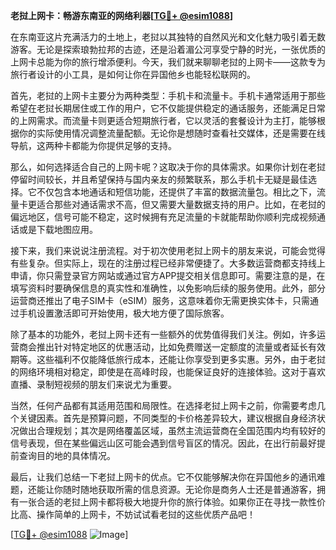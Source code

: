 **老挝上网卡：畅游东南亚的网络利器[[TG💪+ @esim1088](https://t.me/s/esim1088)]**

在东南亚这片充满活力的土地上，老挝以其独特的自然风光和文化魅力吸引着无数游客。无论是探索琅勃拉邦的古迹，还是沿着湄公河享受宁静的时光，一张优质的上网卡总能为你的旅行增添便利。今天，我们就来聊聊老挝的上网卡——这款专为旅行者设计的小工具，是如何让你在异国他乡也能轻松联网的。

首先，老挝的上网卡主要分为两种类型：手机卡和流量卡。手机卡通常适用于那些希望在老挝长期居住或工作的用户，它不仅能提供稳定的通话服务，还能满足日常的上网需求。而流量卡则更适合短期旅行者，它以灵活的套餐设计为主打，能够根据你的实际使用情况调整流量配额。无论你是想随时查看社交媒体，还是需要在线导航，这两种卡都能为你提供足够的支持。

那么，如何选择适合自己的上网卡呢？这取决于你的具体需求。如果你计划在老挝停留时间较长，并且希望保持与国内亲友的频繁联系，那么手机卡无疑是最佳选择。它不仅包含本地通话和短信功能，还提供了丰富的数据流量包。相比之下，流量卡更适合那些对通话需求不高，但又需要大量数据支持的用户。比如，在老挝的偏远地区，信号可能不稳定，这时候拥有充足流量的卡就能帮助你顺利完成视频通话或是下载地图应用。

接下来，我们来说说注册流程。对于初次使用老挝上网卡的朋友来说，可能会觉得有些复杂。但实际上，现在的注册过程已经非常便捷了。大多数运营商都支持线上申请，你只需登录官方网站或通过官方APP提交相关信息即可。需要注意的是，在填写资料时要确保信息的真实性和准确性，以免影响后续的服务使用。此外，部分运营商还推出了电子SIM卡（eSIM）服务，这意味着你无需更换实体卡，只需通过手机设置激活即可开始使用，极大地方便了国际旅客。

除了基本的功能外，老挝上网卡还有一些额外的优势值得我们关注。例如，许多运营商会推出针对特定地区的优惠活动，比如免费赠送一定额度的流量或者延长有效期等。这些福利不仅能降低旅行成本，还能让你享受到更多实惠。另外，由于老挝的网络环境相对稳定，即使是在高峰时段，也能保证良好的连接体验。这对于喜欢直播、录制短视频的朋友们来说尤为重要。

当然，任何产品都有其适用范围和局限性。在选择老挝上网卡之前，你需要考虑几个关键因素。首先是预算问题，不同类型的卡价格差异较大，建议根据自身经济状况做出合理规划；其次是网络覆盖区域，虽然主流运营商在全国范围内均有较好的信号表现，但在某些偏远山区可能会遇到信号盲区的情况。因此，在出行前最好提前查询目的地的具体情况。

最后，让我们总结一下老挝上网卡的优点。它不仅能够解决你在异国他乡的通讯难题，还能让你随时随地获取所需的信息资源。无论你是商务人士还是普通游客，拥有一张合适的老挝上网卡都将极大地提升你的旅行体验。如果你正在寻找一款性价比高、操作简单的上网卡，不妨试试看老挝的这些优质产品吧！

[[TG💪+ @esim1088](https://t.me/s/esim1088) ![Image](https://i.postimg.cc/4NQfJmqS/Snipaste-2025-05-13-00-14-12.png)]